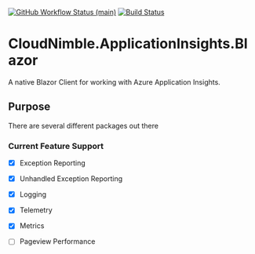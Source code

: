 [![GitHub Workflow Status (main)](https://img.shields.io/github/actions/workflow/status/microsoft/ApplicationInsights-JS/ci.yml?branch=main)](https://github.com/microsoft/ApplicationInsights-JS/tree/main)
[![Build Status](https://dev.azure.com/mseng/AppInsights/_apis/build/status%2FAppInsights%20-%20DevTools%2F1DS%20JavaScript%20SDK%20web%20SKU%20(main%3B%20master)?branchName=main)](https://dev.azure.com/mseng/AppInsights/_build/latest?definitionId=8184&branchName=main)

# CloudNimble.ApplicationInsights.Blazor
A native Blazor Client for working with Azure Application Insights.

## Purpose
There are several different packages out there 



### Current Feature Support
- [x] Exception Reporting
- [x] Unhandled Exception Reporting
- [x] Logging
- [x] Telemetry
- [x] Metrics
- [ ] Pageview Performance


